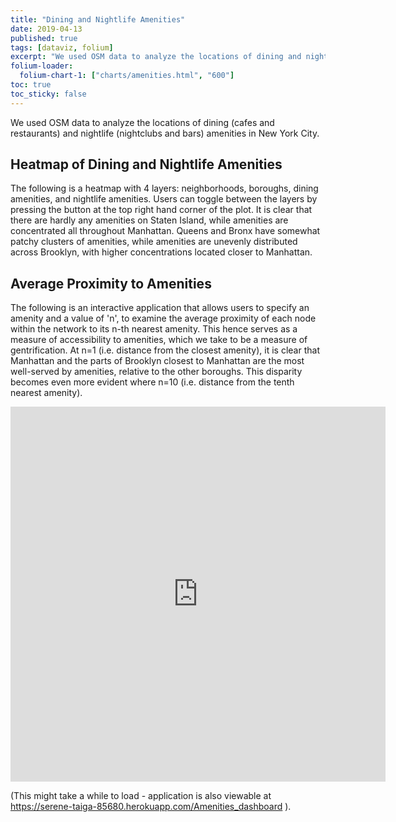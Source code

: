```yaml
---
title: "Dining and Nightlife Amenities"
date: 2019-04-13
published: true
tags: [dataviz, folium]
excerpt: "We used OSM data to analyze the locations of dining and nightlife amenities in New York City."
folium-loader:
  folium-chart-1: ["charts/amenities.html", "600"]
toc: true
toc_sticky: false
---
```


We used OSM data to analyze the locations of dining (cafes and restaurants) and nightlife (nightclubs and bars) amenities in New York City.

## Heatmap of Dining and Nightlife Amenities 

The following is a heatmap with 4 layers: neighborhoods, boroughs, dining amenities, and nightlife amenities. Users can toggle between the layers by pressing the button at the top right hand corner of the plot. It is clear that there are hardly any amenities on Staten Island, while amenities are concentrated all throughout Manhattan. Queens and Bronx have somewhat patchy clusters of amenities, while amenities are unevenly distributed across Brooklyn, with higher concentrations located closer to Manhattan. 

<div id="folium-chart-1"></div>

## Average Proximity to Amenities 

The following is an interactive application that allows users to specify an amenity and a value of 'n', to examine the average proximity of each node within the network to its n-th nearest amenity. This hence serves as a measure of accessibility to amenities, which we take to be a measure of gentrification. At n=1 (i.e. distance from the closest amenity), it is clear that Manhattan and the parts of Brooklyn closest to Manhattan are the most well-served by amenities, relative to the other boroughs. This disparity becomes even more evident where n=10 (i.e. distance from the tenth nearest amenity). 

<iframe src="https://serene-taiga-85680.herokuapp.com/Amenities_dashboard" height="600" width="600" frameBorder="0"></iframe>


(This might take a while to load - application is also viewable at https://serene-taiga-85680.herokuapp.com/Amenities_dashboard ).

